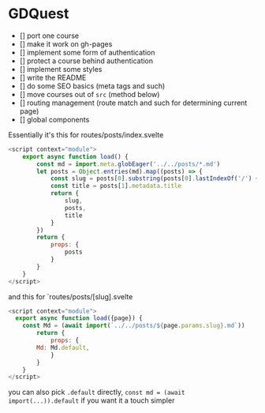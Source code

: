 # GDQuest


- [] port one course
- [] make it work on gh-pages
- [] implement some form of authentication
- [] protect a course behind authentication
- [] implement some styles
- [] write the README
- [] do some SEO basics (meta tags and such)
- [] move courses out of `src` (method below)
- [] routing management (route match and such for determining current page)
- [] global components


Essentially it's this for routes/posts/index.svelte
```js
<script context="module">
    export async function load() {
        const md = import.meta.globEager('../../posts/*.md')
        let posts = Object.entries(md).map((posts) => {
            const slug = posts[0].substring(posts[0].lastIndexOf('/') + 1).replace('.md', '')
            const title = posts[1].metadata.title
            return {
                slug,
                posts,
                title
            }
        })
        return {
            props: {
                posts
            }
        }
    }
</script>
```

and this for `routes/posts/[slug].svelte

```js
<script context="module"> 
  export async function load({page}) {
    const Md = (await import(`../../posts/${page.params.slug}.md`))
        return {
            props: {
        Md: Md.default,
            }
        }
    }
</script>
```

you can also pick  `.default` directly, `const md = (await import(...)).default` if you want it a touch simpler